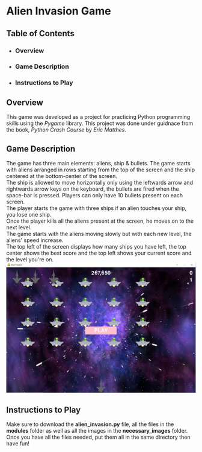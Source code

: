 # Alien Invasion Game  
## Table of Contents  
* ### Overview  
* ### Game Description  
* ### Instructions to Play  


## Overview
This game was developed as a project for practicing Python programming skills using the *Pygame* library. This project was done under guidnace from the book, *Python Crash Course* by *Eric Matthes*.  

## Game Description 
The game has three main elements: aliens, ship & bullets. The game starts with aliens arranged in rows starting from the top of the screen and the ship centered at the bottom-center of the screen.   
The ship is allowed to move horizontally only using the leftwards arrow and rightwards arrow keys on the keyboard, the bullets are fired when the space-bar is pressed. Players can only have 10 bullets present on each screen.  
The player starts the game with three ships if an alien touches your ship, you lose one ship.   
Once the player kills all the aliens present at the screen, he moves on to the next level.  
The game starts with the aliens moving slowly but with each new level, the aliens' speed increase.  
The top left of the screen displays how many ships you have left, the top center shows the best score and the top left shows your current score and the level you're on.
![Game-Start](https://github.com/dinaabdulrasoul/Alien-Invasion-game/blob/main/screen_shots/alien_invasion.PNG)  

## Instructions to Play
Make sure to download the **alien_invasion.py** file, all the files in the **modules** folder as well as all the images in the **necessary_images** folder.  
Once you have all the files needed, put them all in the same directory then have fun!  
